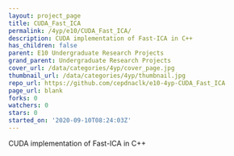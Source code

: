 ```yaml
---
layout: project_page
title: CUDA_Fast_ICA
permalink: /4yp/e10/CUDA_Fast_ICA/
description: CUDA implementation of Fast-ICA in C++
has_children: false
parent: E10 Undergraduate Research Projects
grand_parent: Undergraduate Research Projects
cover_url: /data/categories/4yp/cover_page.jpg
thumbnail_url: /data/categories/4yp/thumbnail.jpg
repo_url: https://github.com/cepdnaclk/e10-4yp-CUDA_Fast_ICA
page_url: blank
forks: 0
watchers: 0
stars: 0
started_on: '2020-09-10T08:24:03Z'
---
```


CUDA implementation of Fast-ICA in C++